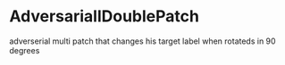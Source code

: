 # AdversariallDoublePatch
adverserial multi patch that changes his target label when rotateds in 90 degrees 
